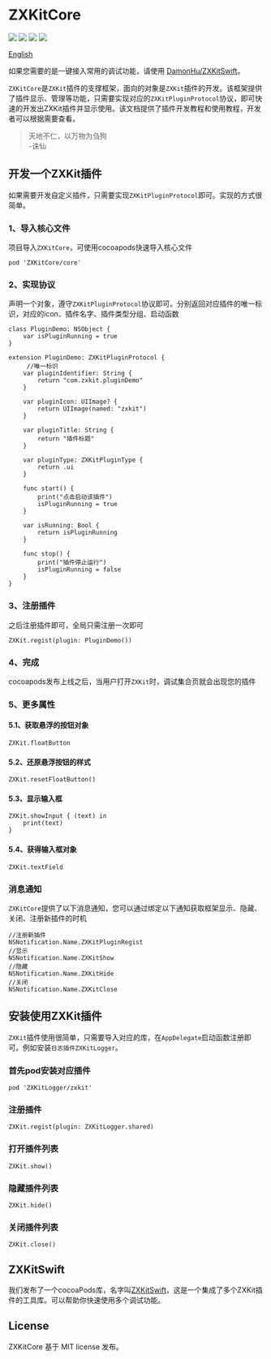 # ZXKitCore

![](https://img.shields.io/badge/CocoaPods-supported-brightgreen) ![](https://img.shields.io/badge/Swift-5.0-brightgreen) ![](https://img.shields.io/badge/License-MIT-brightgreen) ![](https://img.shields.io/badge/version-iOS11.0-brightgreen)

[English](./README_en.md)

如果您需要的是一键接入常用的调试功能，请使用 [DamonHu/ZXKitSwift](https://github.com/DamonHu/ZXKitSwift)。

`ZXKitCore`是`ZXKit`插件的支撑框架，面向的对象是`ZXKit`插件的开发。该框架提供了插件显示、管理等功能，只需要实现对应的`ZXKitPluginProtocol`协议，即可快速的开发出ZXKit插件并显示使用。该文档提供了插件开发教程和使用教程，开发者可以根据需要查看。

> 天地不仁，以万物为刍狗 		
>  -诛仙


## 开发一个ZXKit插件

如果需要开发自定义插件，只需要实现`ZXKitPluginProtocol`即可。实现的方式很简单。

### 1、导入核心文件

项目导入`ZXKitCore`，可使用cocoapods快速导入核心文件

```
pod 'ZXKitCore/core'
```

### 2、实现协议

声明一个对象，遵守`ZXKitPluginProtocol`协议即可。分别返回对应插件的唯一标识，对应的icon、插件名字、插件类型分组、启动函数

```
class PluginDemo: NSObject {
    var isPluginRunning = true
}

extension PluginDemo: ZXKitPluginProtocol {
	 //唯一标识
    var pluginIdentifier: String {
        return "com.zxkit.pluginDemo"
    }
    
    var pluginIcon: UIImage? {
        return UIImage(named: "zxkit")
    }

    var pluginTitle: String {
        return "插件标题"
    }

    var pluginType: ZXKitPluginType {
        return .ui
    }

    func start() {
        print("点击启动该插件")
        isPluginRunning = true
    }
    
    var isRunning: Bool {
        return isPluginRunning
    }

    func stop() {
        print("插件停止运行")
        isPluginRunning = false
    }
}
```

### 3、注册插件

之后注册插件即可，全局只需注册一次即可

```
ZXKit.regist(plugin: PluginDemo())
```

### 4、完成

cocoapods发布上线之后，当用户打开`ZXKit`时，调试集合页就会出现您的插件

### 5、更多属性

#### 5.1、获取悬浮的按钮对象

```
ZXKit.floatButton
```

#### 5.2、还原悬浮按钮的样式

```
ZXKit.resetFloatButton()
```

#### 5.3、显示输入框

```
ZXKit.showInput { (text) in
	print(text)
}
```

#### 5.4、获得输入框对象

```
ZXKit.textField
```

### 消息通知

`ZXKitCore`提供了以下消息通知，您可以通过绑定以下通知获取框架显示、隐藏、关闭、注册新插件的时机

```
//注册新插件
NSNotification.Name.ZXKitPluginRegist
//显示
NSNotification.Name.ZXKitShow
//隐藏
NSNotification.Name.ZXKitHide
//关闭
NSNotification.Name.ZXKitClose
```

## 安装使用ZXKit插件

`ZXKit`插件使用很简单，只需要导入对应的库，在`AppDelegate`启动函数注册即可。例如安装`日志插件ZXKitLogger`。

### 首先pod安装对应插件

```
pod 'ZXKitLogger/zxkit'
```
### 注册插件

```
ZXKit.regist(plugin: ZXKitLogger.shared)
```

### 打开插件列表

```
ZXKit.show()
```

### 隐藏插件列表

```
ZXKit.hide()
```

### 关闭插件列表

```
ZXKit.close()
```

## ZXKitSwift

我们发布了一个cocoaPods库，名字叫[ZXKitSwift](https://github.com/ZXKitCode/ZXKitSwift)，这是一个集成了多个ZXKit插件的工具库。可以帮助你快速使用多个调试功能。

## License

ZXKitCore 基于 MIT license 发布。
